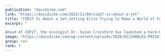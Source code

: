 ```yaml
---
publication: "davidicke.com"
link: "https://davidicke.com/2022/11/04/cop27-is-about-a-jet"
title: "COP27 Is About a Jet-Setting Elite Trying to Make a World of Fewer, Poorer People Who “Live Meagre Lives”, Says Ecologist"
excerpt: "

Ahead of COP27, the ecologist Dr. Susan Crockford has launched a hard-hitting attack on the World Wildlife Fund (WWF), the World Economic Forum (WEF), King Charles and Sir David Attenborough. The "
image: "https://davidicke.com/wp-content/uploads/2020/01/CHARLES-PRIVATE-JET-IMAGE.jpg"
group: con
rank: 7
---
```

